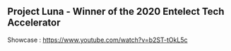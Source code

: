 ## Project Luna - Winner of the 2020 Entelect Tech Accelerator   
Showcase : https://www.youtube.com/watch?v=b2ST-tOkL5c
